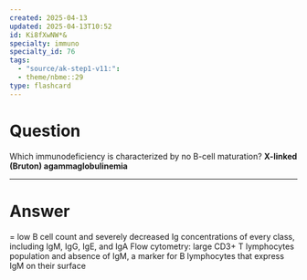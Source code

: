 ```yaml
---
created: 2025-04-13
updated: 2025-04-13T10:52
id: Ki8fXwNW*&
specialty: immuno
specialty_id: 76
tags:
  - "source/ak-step1-v11:": 
  - theme/nbme::29
type: flashcard
---
```


# Question
Which immunodeficiency is characterized by no B-cell maturation?    **X-linked (Bruton) agammaglobulinemia**

---

# Answer
= low B cell count and severely decreased Ig concentrations of every class, including IgM, IgG, IgE, and IgA    Flow cytometry: large CD3+ T lymphocytes population and absence of IgM, a marker for B lymphocytes that express IgM on their surface